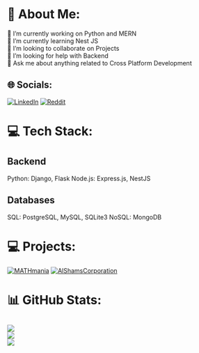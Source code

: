 # 💫 About Me:
🔭 I’m currently working on Python and MERN<br>🌱 I’m currently learning Nest JS<br>
👯 I’m looking to collaborate on Projects<br>
🤝 I’m looking for help with Backend<br>
💬 Ask me about anything related to Cross Platform Development
## 🌐 Socials:
[![LinkedIn](https://img.shields.io/badge/LinkedIn-%230077B5.svg?logo=linkedin&logoColor=white)](https://www.linkedin.com/in/abdullah1001/) [![Reddit](https://img.shields.io/badge/Reddit-%23FF4500.svg?logo=Reddit&logoColor=white)](https://www.reddit.com/user/mabdullahnasir/)
# 💻 Tech Stack:
## Backend
Python: Django, Flask
Node.js: Express.js, NestJS
## Databases
SQL: PostgreSQL, MySQL, SQLite3
NoSQL: MongoDB
# 💻 Projects:
[![MATHmania](https://s3.ap-south-1.amazonaws.com/assets.mathmania.com/Logos/logo-images/1728896188373.png)](https://mathmania.pk/)
[![AlShamsCorporation](https://www.alshamscorporation.com/assets/logo-Bjunu67P.svg)](https://www.alshamscorporation.com/)
# 📊 GitHub Stats:
![](https://github-readme-stats.vercel.app/api?username=mabdullah136&theme=dark&hide_border=false&include_all_commits=false&count_private=false)<br/>
![](https://github-readme-streak-stats.herokuapp.com/?user=mabdullah136&theme=dark&hide_border=false)<br/>
![](https://github-readme-stats.vercel.app/api/top-langs/?username=mabdullah136&theme=dark&hide_border=false&include_all_commits=false&count_private=false&layout=compact)
---
<!-- Proudly created with GPRM ( https://gprm.itsvg.in ) -->




